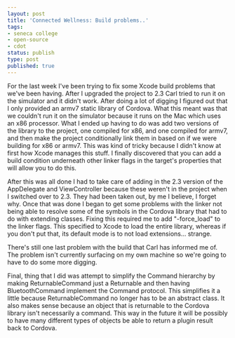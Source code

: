 ```yaml
---
layout: post
title: 'Connected Wellness: Build problems..'
tags:
- seneca college
- open-source
- cdot
status: publish
type: post
published: true
---
```

For the last week I've been trying to fix some Xcode build problems that we've been having. After I upgraded the project to 2.3 Carl tried to run it on the simulator and it didn't work. After doing a lot of digging I figured out that I only provided an armv7 static library of Cordova. What this meant was that we couldn't run it on the simulator because it runs on the Mac which uses an x86 processor. What I ended up having to do was add two versions of the library to the project, one compiled for x86, and one compiled for armv7, and then make the project conditionally link them in based on if we were building for x86 or armv7. This was kind of tricky because I didn't know at first how Xcode manages this stuff. I finally discovered that you can add a build condition underneath other linker flags in the target's properties that will allow you to do this.

After this was all done I had to take care of adding in the 2.3 version of the AppDelegate and ViewController because these weren't in the project when I switched over to 2.3. They had been taken out, by me I believe, I forget why. Once that was done I began to get some problems with the linker not being able to resolve some of the symbols in the Cordova library that had to do with extending classes. Fixing this required me to add "-force_load" to the linker flags. This specified to Xcode to load the entire library, whereas if you don't put that, its default mode is to not load extensions... strange.

There's still one last problem with the build that Carl has informed me of. The problem isn't currently surfacing on my own machine so we're going to have to do some more digging.

Final, thing that I did was attempt to simplify the Command hierarchy by making ReturnableCommand just a Returnable and then having BluetoothCommand implement the Command protocol. This simplifies it a little because ReturnableCommand no longer has to be an abstract class. It also makes sense because an object that is returnable to the Cordova library isn't necessarily a command. This way in the future it will be possibly to have many different types of objects be able to return a plugin result back to Cordova.
